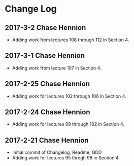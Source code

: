 # Change Log

## 2017-3-2 Chase Hennion

* Adding work from lectures 108 through 112 in Section 4.

## 2017-3-1 Chase Hennion

* Adding work from lecture 107 in Section 4.

## 2017-2-25 Chase Hennion

* Adding work for lectures 102 through 106 in Section 4.

## 2017-2-24 Chase Hennion

* Adding work for lectures 99 through 102 in Section 4.

## 2017-2-21 Chase Hennion

* Initial commit of Changelog, Readme, GDD
* Adding work for lectures 95 throgh 98 in Section 4
